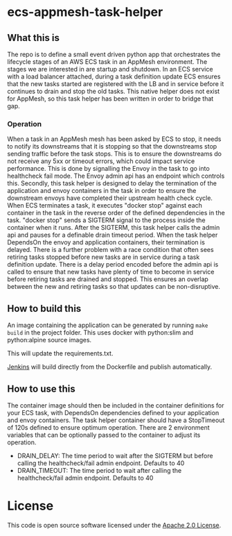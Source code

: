 
# ecs-appmesh-task-helper

## What this is

The repo is to define a small event driven python app that orchestrates the lifecycle stages of an AWS ECS task in an AppMesh environment.
The stages we are interested in are startup and shutdown.
In an ECS service with a load balancer attached, during a task definition update ECS ensures that the new tasks started are registered with
the LB and in service before it continues to drain and stop the old tasks. This native helper does not exist for AppMesh, so this task helper
has been written in order to bridge that gap.

### Operation

When a task in an AppMesh mesh has been asked by ECS to stop, it needs to notify its downstreams that it is stopping so that the downstreams stop sending traffic before the task stops. This is to ensure the downstreams do not receive any 5xx or timeout errors, which could impact service performance.
This is done by signalling the Envoy in the task to go into healthcheck fail mode. The Envoy admin api has an endpoint which controls this.
Secondly, this task helper is designed to delay the termination of the application and envoy containers in the task in order to ensure the downstream envoys have completed their upstream health check cycle.
When ECS terminates a task, it executes "docker stop" against each container in the task in the reverse order of the defined dependencies in the task. "docker stop" sends a SIGTERM signal to the process inside the container when it runs. After the SIGTERM, this task helper calls the admin api and pauses for a definable drain timeout period. When the task helper DependsOn the envoy and application containers, their termination is delayed.
There is a further problem with a race condition that often sees retiring tasks stopped before new tasks are in service during a task definition update. There is a delay period encoded before the admin api is called to ensure that new tasks have plenty of time to become in service before retiring tasks are drained and stopped. This ensures an overlap between the new and retiring tasks so that updates can be non-disruptive.

## How to build this

An image containing the application can be generated by running `make build` in the project folder. This uses docker with python:slim and python:alpine source images.

This will update the requirements.txt.

[Jenkins](/Jenkinsfile) will build directly from the Dockerfile and publish automatically.

## How to use this

 The container image should then be included in the container definitions for your ECS task, with DependsOn dependencies defined to your application and envoy containers. The task helper container should have a StopTimeout of 120s defined to ensure optimum operation.
There are 2 environment variables that can be optionally passed to the container to adjust its operation.
 * DRAIN_DELAY: The time period to wait after the SIGTERM but before calling the healthcheck/fail admin endpoint. Defaults to 40
 * DRAIN_TIMEOUT: The time period to wait after calling the healthcheck/fail admin endpoint. Defaults to 40


# License

This code is open source software licensed under the [Apache 2.0 License]("http://www.apache.org/licenses/LICENSE-2.0.html").
